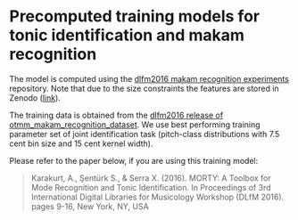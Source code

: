 # Precomputed training models for tonic identification and makam recognition

The model is computed using the [dlfm2016 makam recognition experiments](https://github.com/MTG/otmm_makam_recognition_dataset/releases/tag/dlfm2016) repository. Note that due to the size constraints the features are stored in Zenodo ([link](https://zenodo.org/record/57999#.V7yPD3V97CI)).

The training data is obtained from the [dlfm2016 release of otmm_makam_recognition_dataset](https://github.com/MTG/otmm_makam_recognition_dataset/tree/dlfm2016). We use best performing training parameter set of joint identification task (pitch-class distributions with 7.5 cent bin size and 15 cent kernel width).

Please refer to the paper below, if you are using this training model:

> Karakurt, A., Şentürk S., & Serra X. (2016). MORTY: A Toolbox for Mode Recognition and Tonic Identification. In Proceedings of 3rd International Digital Libraries for Musicology Workshop (DLfM 2016). pages 9-16, New York, NY, USA